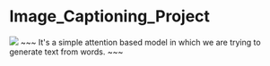 # Image_Captioning_Project

<img src="image/Screenshot (123).png" >
~~~
It's a simple attention based model in which we are trying to generate text from words.
~~~
